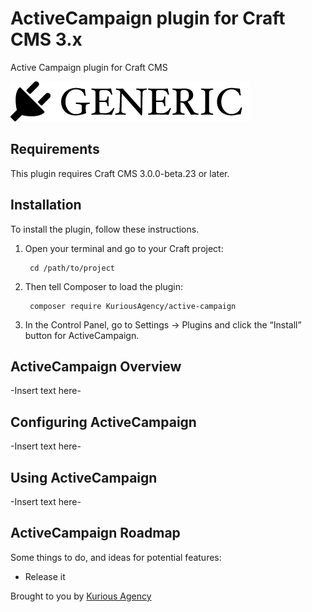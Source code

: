 # ActiveCampaign plugin for Craft CMS 3.x

Active Campaign plugin for Craft CMS

![Screenshot](resources/img/plugin-logo.png)

## Requirements

This plugin requires Craft CMS 3.0.0-beta.23 or later.

## Installation

To install the plugin, follow these instructions.

1. Open your terminal and go to your Craft project:

        cd /path/to/project

2. Then tell Composer to load the plugin:

        composer require KuriousAgency/active-campaign

3. In the Control Panel, go to Settings → Plugins and click the “Install” button for ActiveCampaign.

## ActiveCampaign Overview

-Insert text here-

## Configuring ActiveCampaign

-Insert text here-

## Using ActiveCampaign

-Insert text here-

## ActiveCampaign Roadmap

Some things to do, and ideas for potential features:

* Release it

Brought to you by [Kurious Agency](https://kurious.agency)
